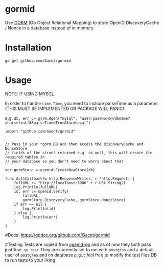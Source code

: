 # gormid
Use [GORM](https://github.com/jinzhu/gorm) (Go Object Relational Mapping) to store OpenID DiscoveryCache / Nonce in a database instead of in memory

# Installation
`go get github.com/Gacnt/gormid`


# Usage
NOTE: IF USING MYSQL

In order to handle `time.Time`, you need to include parseTime as a parameter. (THIS MUST BE IMPLEMENTED OR PACKAGE WILL PANIC) 

e.g. `db, err := gorm.Open("mysql", "user:password@/dbname?charset=utf8&parseTime=True&loc=Local")`



```
import "github.com/Gacnt/gormid"

 
// Pass in your *gorm.DB and then access the DiscoveryCache and NonceStore 
// fields of the struct returned e.g. as well, this will create the required tables in
// your database so you don't need to worry about that

var gormStore = gormid.CreateNewStore(db) 

func AuthCallback(w http.ResponseWriter, r *http.Request) {
	fullURL := "http://localhost:3000" + r.URL.String()
	log.Println(fullURL)
	id, err := openid.Verify(
		fullURL,
		gormStore.DiscoveryCache, gormStore.NonceStore)
	if err == nil {
		log.Println(id)
	} else {
		log.Println(err)
	}
}
```

#Docs:
https://godoc.org/github.com/Gacnt/gormid

#Testing
Tests are copied from [openid-go](https://github.com/yohcop/openid-go) and as of now they both pass just fine.
`go test` 
They are currently set to run with `postgres` and a default user of `postgres` and on database `pugit` feel free to modify the test files DB to run tests to your liking


